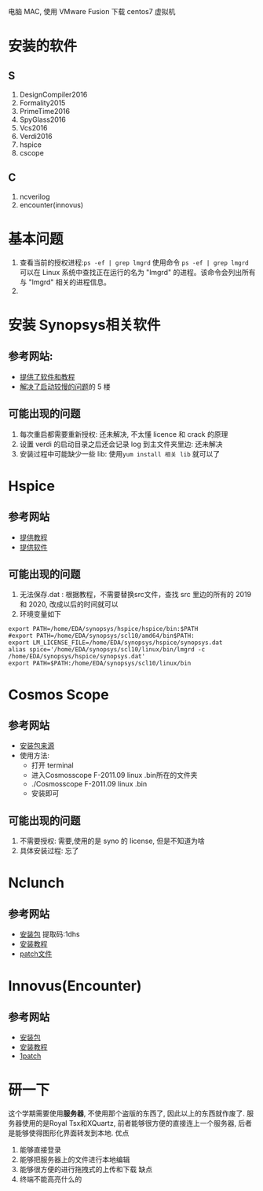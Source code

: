 电脑 MAC, 使用 VMware Fusion 下载 centos7 虚拟机
# 安装的软件
## S
1. DesignCompiler2016
2. Formality2015
3. PrimeTime2016
4. SpyGlass2016
5. Vcs2016
6. Verdi2016
7. hspice
8. cscope
## C
1. ncverilog
2. encounter(innovus)
# 基本问题
1. 查看当前的授权进程:`ps -ef | grep lmgrd`
	使用命令 `ps -ef | grep lmgrd` 可以在 Linux 系统中查找正在运行的名为 "lmgrd" 的进程。该命令会列出所有与 "lmgrd" 相关的进程信息。
2. 
# 安装 Synopsys相关软件
## 参考网站:
- [提供了软件和教程]([https://blog.csdn.net/qiumingT/article/details/131700570](https://blog.csdn.net/qiumingT/article/details/131700570))
- [解决了启动较慢的问题]([https://bbs.eetop.cn/thread-762919-2-1.html](https://bbs.eetop.cn/thread-762919-2-1.html))的 5 楼

## 可能出现的问题
1. 每次重启都需要重新授权: 还未解决, 不太懂 licence 和 crack 的原理
2. 设置 verdi 的启动目录之后还会记录 log 到主文件夹里边: 还未解决
3. 安装过程中可能缺少一些 lib: 使用`yum install 相关 lib` 就可以了
# Hspice
## 参考网站
- [提供教程](https://my.oschina.net/u/4681268/blog/4651724)
- [提供软件](https://bbs.eetop.cn/thread-313905-1-1.html)
## 可能出现的问题
1. 无法保存.dat : 根据教程，不需要替换src文件，查找 src 里边的所有的 2019 和 2020, 改成以后的时间就可以
2. 环境变量如下
```
export PATH=/home/EDA/synopsys/hspice/hspice/bin:$PATH
#export PATH=/home/EDA/synopsys/scl10/amd64/bin$PATH:
export LM_LICENSE_FILE=/home/EDA/synopsys/hspice/synopsys.dat
alias spice='/home/EDA/synopsys/scl10/linux/bin/lmgrd -c /home/EDA/synopsys/hspice/synopsys.dat'
export PATH=$PATH:/home/EDA/synopsys/scl10/linux/bin
```

# Cosmos Scope
## 参考网站
- [安装包来源](https://bbs.eetop.cn/thread-615274-1-1.html)
- 使用方法: 
	- 打开 terminal
	- 进入Cosmosscope F-2011.09 linux .bin所在的文件夹
	- ./Cosmosscope F-2011.09 linux .bin
	- 安装即可
## 可能出现的问题
1. 不需要授权: 需要,使用的是 syno 的 license, 但是不知道为啥
2. 具体安装过程: 忘了

# Nclunch
## 参考网站
- [安装包]([http://pan.baidu.com/s/1geInZ4v](http://pan.baidu.com/s/1geInZ4v)) 提取码:1dhs
- [安装教程]([https://bbs.eetop.cn/thread-315210-1-1.html](https://bbs.eetop.cn/thread-315210-1-1.html))
- [patch文件]([https://bbs.eetop.cn/thread-224081-4-1.html](https://bbs.eetop.cn/thread-224081-4-1.html))
# Innovus(Encounter)
## 参考网站
- [安装包](https://bbs.eetop.cn/thread-921581-1-1.html)
- [安装教程](https://blog.csdn.net/qq_44447544/article/details/122698979)
- [1patch]([https://bbs.eetop.cn/thread-878045-1-1.html](https://bbs.eetop.cn/thread-878045-1-1.html))

# 研一下
这个学期需要使用**服务器**, 不使用那个盗版的东西了, 因此以上的东西就作废了.
服务器使用的是Royal Tsx和XQuartz, 前者能够很方便的直接连上一个服务器, 后者是能够使得图形化界面转发到本地.
优点
1. 能够直接登录
2. 能够把服务器上的文件进行本地编辑
3. 能够很方便的进行拖拽式的上传和下载
缺点
1. 终端不能高亮什么的